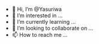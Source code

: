 - 👋 Hi, I’m @Yasuriwa
- 👀 I’m interested in ...
- 🌱 I’m currently learning ...
- 💞️ I’m looking to collaborate on ...
- 📫 How to reach me ...

<!---
Yasuriwa/Yasuriwa is a ✨ special ✨ repository because its `README.md` (this file) appears on your GitHub profile.
You can click the Preview link to take a look at your changes.
--->
